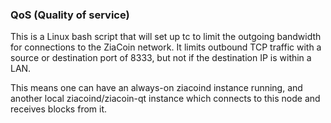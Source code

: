 ### QoS (Quality of service) ###

This is a Linux bash script that will set up tc to limit the outgoing bandwidth for connections to the ZiaCoin network. It limits outbound TCP traffic with a source or destination port of 8333, but not if the destination IP is within a LAN.

This means one can have an always-on ziacoind instance running, and another local ziacoind/ziacoin-qt instance which connects to this node and receives blocks from it.
